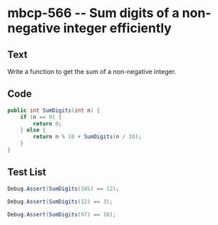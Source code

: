 # mbcp-566 -- Sum digits of a non-negative integer efficiently

## Text

Write a function to get the sum of a non-negative integer.

## Code

```csharp
public int SumDigits(int n) {
    if (n == 0) {
        return 0;
    } else {
        return n % 10 + SumDigits(n / 10);
    }
}
```

## Test List

```csharp
Debug.Assert(SumDigits(345) == 12);
```

```csharp
Debug.Assert(SumDigits(12) == 3);
```

```csharp
Debug.Assert(SumDigits(97) == 16);
```
